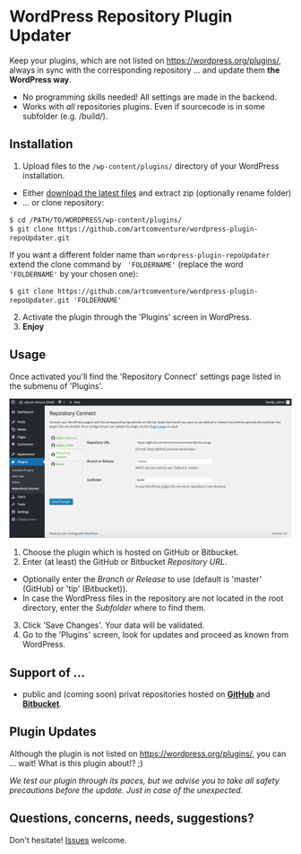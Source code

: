 # WordPress Repository Plugin Updater

Keep your plugins, which are not listed on https://wordpress.org/plugins/, always in sync with the corresponding repository ... and update them **the WordPress way**.

* No programming skills needed! All settings are made in the backend.
* Works with _all_ repositories plugins. Even if sourcecode is in some subfolder (e.g. /build/).

## Installation

1. Upload files to the `/wp-content/plugins/` directory of your WordPress installation.
  * Either [download the latest files](https://github.com/artcomventure/wordpress-plugin-repoUpdater/archive/master.zip) and extract zip (optionally rename folder)
  * ... or clone repository:
  ```
  $ cd /PATH/TO/WORDPRESS/wp-content/plugins/
  $ git clone https://github.com/artcomventure/wordpress-plugin-repoUpdater.git
  ```
  If you want a different folder name than `wordpress-plugin-repoUpdater` extend the clone command by ` 'FOLDERNAME'` (replace the word `'FOLDERNAME'` by your chosen one):
  ```
  $ git clone https://github.com/artcomventure/wordpress-plugin-repoUpdater.git 'FOLDERNAME'
  ```
2. Activate the plugin through the 'Plugins' screen in WordPress.
3. **Enjoy**

## Usage

Once activated you'll find the 'Repository Connect' settings page listed in the submenu of 'Plugins'.

![image](assets/screenshot-1.png)

1. Choose the plugin which is hosted on GitHub or Bitbucket.
2. Enter (at least) the GitHub or Bitbucket _Repository URL_.
  * Optionally enter the _Branch or Release_ to use (default is 'master' (GitHub) or 'tip' (Bitbucket)).
  * In case the WordPress files in the repository are not located in the root directory, enter the _Subfolder_ where to find them.
3. Click 'Save Changes'. Your data will be validated.
4. Go to the 'Plugins' screen, look for updates and proceed as known from WordPress.

## Support of ...

* public and (coming soon) privat repositories hosted on [**GitHub**](https://github.com) and [**Bitbucket**](https://bitbucket.org).

## Plugin Updates

Although the plugin is not listed on https://wordpress.org/plugins/, you can ... wait! What is this plugin about!? ;)

_We test our plugin through its paces, but we advise you to take all safety precautions before the update. Just in case of the unexpected._

## Questions, concerns, needs, suggestions?

Don't hesitate! [Issues](https://github.com/artcomventure/wordpress-plugin-repoUpdater/issues) welcome.
